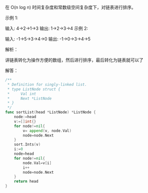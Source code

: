 在 O(n log n) 时间复杂度和常数级空间复杂度下，对链表进行排序。

示例 1:

输入: 4->2->1->3
输出: 1->2->3->4
示例 2:

输入: -1->5->3->4->0
输出: -1->0->3->4->5

解析：

讲链表转化为操作方便的数组，然后进行排序，最后转化为链表就可以了

解答：

```go
/**
 * Definition for singly-linked list.
 * type ListNode struct {
 *     Val int
 *     Next *ListNode
 * }
 */
func sortList(head *ListNode) *ListNode {
	node:=head
	v:=[]int{}
	for node!=nil{
		v= append(v, node.Val)
		node=node.Next
	}
	sort.Ints(v)
	i:=0
	node=head
	for node!=nil{
		node.Val=v[i]
		i++
		node=node.Next
	}
	return head
}
```

